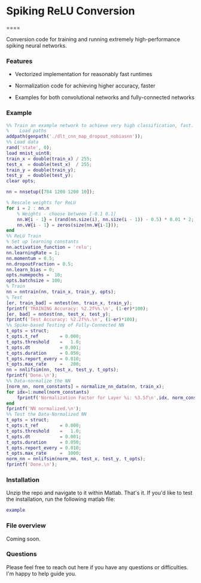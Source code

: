 # Spiking ReLU Conversion
====

Conversion code for training and running extremely high-performance spiking neural networks.

### Features

* Vectorized implementation for reasonably fast runtimes

* Normalization code for achieving higher accuracy, faster

* Examples for both convolutional networks and fully-connected networks

### Example

```matlab
%% Train an example network to achieve very high classification, fast.
%    Load paths
addpath(genpath('./dlt_cnn_map_dropout_nobiasnn'));
%% Load data
rand('state', 0);
load mnist_uint8;
train_x = double(train_x) / 255;
test_x  = double(test_x)  / 255;
train_y = double(train_y);
test_y  = double(test_y);
clear opts;

nn = nnsetup([784 1200 1200 10]);

% Rescale weights for ReLU
for i = 2 : nn.n   
    % Weights - choose between [-0.1 0.1]
    nn.W{i - 1} = (rand(nn.size(i), nn.size(i - 1)) - 0.5) * 0.01 * 2;
    nn.vW{i - 1} = zeros(size(nn.W{i-1}));
end
%% ReLU Train
% Set up learning constants
nn.activation_function = 'relu';
nn.learningRate = 1;
nn.momentum = 0.5;
nn.dropoutFraction = 0.5;
nn.learn_bias = 0;
opts.numepochs =  10;
opts.batchsize = 100;
% Train
nn = nntrain(nn, train_x, train_y, opts);
% Test
[er, train_bad] = nntest(nn, train_x, train_y);
fprintf('TRAINING Accuracy: %2.2f%%.\n', (1-er)*100);
[er, bad] = nntest(nn, test_x, test_y);
fprintf('Test Accuracy: %2.2f%%.\n', (1-er)*100);
%% Spike-based Testing of Fully-Connected NN
t_opts = struct;
t_opts.t_ref        = 0.000;
t_opts.threshold    =   1.0;
t_opts.dt           = 0.001;
t_opts.duration     = 0.050;
t_opts.report_every = 0.010;
t_opts.max_rate     =   200;
nn = nnlifsim(nn, test_x, test_y, t_opts);
fprintf('Done.\n');
%% Data-normalize the NN
[norm_nn, norm_constants] = normalize_nn_data(nn, train_x);
for idx=1:numel(norm_constants)
    fprintf('Normalization Factor for Layer %i: %3.5f\n',idx, norm_constants(idx));
end
fprintf('NN normalized.\n');
%% Test the Data-Normalized NN
t_opts = struct;
t_opts.t_ref        = 0.000;
t_opts.threshold    =   1.0;
t_opts.dt           = 0.001;
t_opts.duration     = 0.050;
t_opts.report_every = 0.010;
t_opts.max_rate     =  1000;
norm_nn = nnlifsim(norm_nn, test_x, test_y, t_opts);
fprintf('Done.\n');
```

### Installation

Unzip the repo and navigate to it within Matlab.  That's it.  If you'd like to test the installation, run the following matlab file:
```matlab
example
```

### File overview

Coming soon.

### Questions
Please feel free to reach out here if you have any questions or difficulties.  I'm happy to help guide you.
